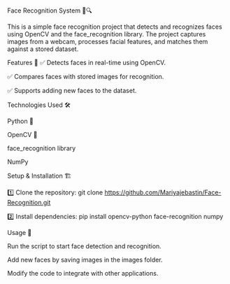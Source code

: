 Face Recognition System 👤🔍

This is a simple face recognition project that detects and recognizes faces using OpenCV and the face_recognition library. The project captures images from a webcam, processes facial features, and matches them against a stored dataset.

Features 🚀
✅ Detects faces in real-time using OpenCV.

✅ Compares faces with stored images for recognition.

✅ Supports adding new faces to the dataset.

Technologies Used 🛠️

Python 🐍

OpenCV 📸

face_recognition library

NumPy

Setup & Installation 🏗️

1️⃣ Clone the repository: git clone https://github.com/Mariyajebastin/Face-Recognition.git

2️⃣ Install dependencies: pip install opencv-python face-recognition numpy

Usage 🎯

Run the script to start face detection and recognition.

Add new faces by saving images in the images folder.

Modify the code to integrate with other applications.
